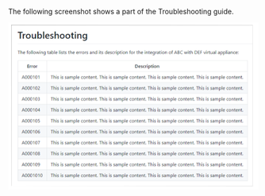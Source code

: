 The following screenshot shows a part of the Troubleshooting guide.

![Image](troubleshooting-guide.png)
